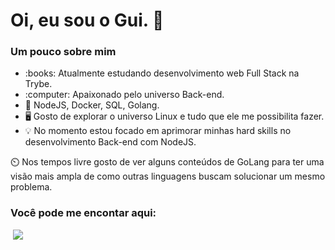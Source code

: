 ### <h1> Oi, eu sou o Gui. 🤙 </h1>



<div>
  <h3> Um pouco sobre mim </h3>
  <div>
    <div > 
      <ul  > 
        <li>  :books: Atualmente estudando desenvolvimento web Full Stack na Trybe. </li>
        <li>  :computer: Apaixonado pelo universo Back-end.</li>
        <li> 🧰  NodeJS, Docker, SQL, Golang.</li>
        <li>  🖥️ Gosto de explorar o universo Linux e tudo que ele me possibilita fazer. </li>
        <li> 💡 No momento estou focado em aprimorar minhas hard skills no desenvolvimento Back-end com NodeJS. </li>
      </ul> 
      <p> ⏲️ Nos tempos livre gosto de ver alguns conteúdos de GoLang para ter uma visão mais ampla de como outras linguagens buscam solucionar um mesmo problema. </p>
    </div>
  </div>
  
<div>
  <h3>Você pode me encontar aqui:</h3>
  <a><img src"https://img.shields.io/badge/LinkedIn-0077B5?style=for-the-badge&logo=linkedin&logoColor=white"></a>
  <a href="https://www.linkedin.com/in/guilhermegabriellisboadasilva/" target="_blank"><img src= "https://img.shields.io/badge/LinkedIn-0077B5?style=for-the-badge&logo=linkedin&logoColor=white" target="_blank"></a>
</div>
  
 
